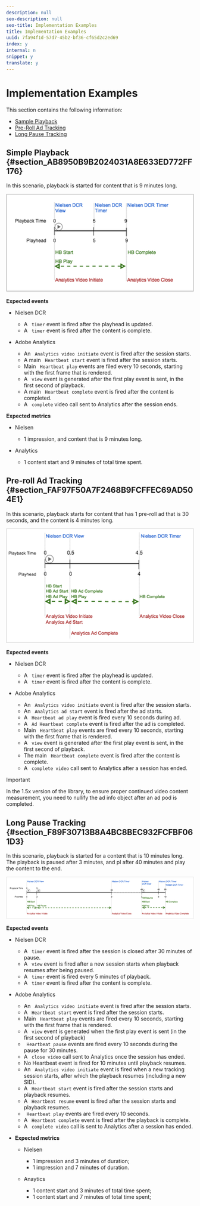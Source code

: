 ```yaml
---
description: null
seo-description: null
seo-title: Implementation Examples
title: Implementation Examples
uuid: 7fa94f1d-57d7-45b2-bf36-cf65d2c2ed69
index: y
internal: n
snippet: y
translate: y
---
```


# Implementation Examples

This section contains the following information: 


* [ Sample Playback ](../../c_digital_content_ratings/c_dcr_implementation/c_dcr_tracking-examples.md#section_AB8950B9B2024031A8E633ED772FF176)
* [ Pre-Roll Ad Tracking ](../../c_digital_content_ratings/c_dcr_implementation/c_dcr_tracking-examples.md#section_FAF97F50A7F2468B9FCFFEC69AD504E1)
* [ Long Pause Tracking ](../../c_digital_content_ratings/c_dcr_implementation/c_dcr_tracking-examples.md#section_F89F30713B8A4BC8BEC932FCFBF061D3)


## Simple Playback {#section_AB8950B9B2024031A8E633ED772FF176}

In this scenario, playback is started for content that is 9 minutes long. 

<a id="fig_E0A6EEEA442144CB9D238D07EF4E5D70"></a> ![](assets/nielsen-Tracking-Example-Simple-Playback.png) 

**Expected events** 
* Nielsen DCR 
    * A ` timer` event is fired after the playhead is updated.
    * A ` timer` event is fired after the content is complete.

* Adobe Analytics 
    * An ` Analytics video initiate` event is fired after the session starts.
    * A main ` Heartbeat start` event is fired after the session starts.
    * Main ` Heartbeat play` events are filed every 10 seconds, starting with the first frame that is rendered.
    * A ` view` event is generated after the first play event is sent, in the first second of playback.
    * A main ` Heartbeat complete` event is fired after the content is completed.
    * A ` complete` video call sent to Analytics after the session ends.



**Expected metrics** 
* Nielsen 
    * 1 impression, and content that is 9 minutes long.

* Analytics 
    * 1 content start and 9 minutes of total time spent.



## Pre-roll Ad Tracking {#section_FAF97F50A7F2468B9FCFFEC69AD504E1}

In this scenario, playback starts for content that has 1 pre-roll ad that is 30 seconds, and the content is 4 minutes long. 

<a id="fig_664B9557BC344186A8332CEBF8CF1818"></a> ![](assets/nielsen-Tracking-Example-Pre-Roll-Ad.png) 

**Expected events** 
* Nielsen DCR 
    * A ` timer` event is fired after the playhead is updated.
    * A ` timer` event is fired after the content is complete.


* Adobe Analytics 
    * An ` Analytics video initiate` event is fired after the session starts.
    * An ` Analytics ad start` event is fired after the ad starts.
    * A ` Heartbeat ad play` event is fired every 10 seconds during ad.
    * A ` Ad Heartbeat complete` event is fired after the ad is completed.
    * Main ` Heartbeat play` events are fired every 10 seconds, starting with the first frame that is rendered.
    * A ` view` event is generated after the first play event is sent, in the first second of playback.
    * The main ` Heartbeat complete` event is fired after the content is complete.
    * A ` complete video` call sent to Analytics after a session has ended.



>[!IMPORTANT]
>
>In the 1.5x version of the library, to ensure proper continued video content measurement, you need to nullify the ad info object after an ad pod is completed.


## Long Pause Tracking {#section_F89F30713B8A4BC8BEC932FCFBF061D3}

In this scenario, playback is started for a content that is 10 minutes long. The playback is paused after 3 minutes, and pl after 40 minutes and play the content to the end. 

<a id="fig_A72914F838B148BEB8E6BB9CAE127144"></a> ![](assets/nielsen-Tracking-Example-Long-Pause.png) 

**Expected events** 
* Nielsen DCR 
    * A ` timer` event is fired after the session is closed after 30 minutes of pause.
    * A ` view` event is fired after a new session starts when playback resumes after being paused.
    * A ` timer` event is fired every 5 minutes of playback.
    * A ` timer` event is fired after the content is complete.

* Adobe Analytics 
    * An ` Analytics video initiate` event is fired after the session starts.
    * A ` Heartbeat start` event is fired after the session starts.
    * Main ` Heartbeat play` events are fired every 10 seconds, starting with the first frame that is rendered.
    * A ` view` event is generated when the first play event is sent (in the first second of playback)
    * ` Heartbeat pause` events are fired every 10 seconds during the pause for 30 minutes.
    * A ` close video` call sent to Analytics once the session has ended.
    * No Heartbeat event is fired for 10 minutes until playback resumes.
    * An ` Analytics video initiate` event is fired when a new tracking session starts, after which the playback resumes (including a new SID).
    * A ` Heartbeat start` event is fired after the session starts and playback resumes.
    * A ` Heartbeat resume` event is fired after the session starts and playback resumes.
    * ` Heartbeat play` events are fired every 10 seconds.
    * A ` Heartbeat complete` event is fired after the playback is complete.
    * A ` complete video` call is sent to Analytics after a session has ended.

* **Expected metrics** 
    * Nielsen     
        * 1 impression and 3 minutes of duration;
        * 1 impression and 7 minutes of duration.

    * Anaytics     
        * 1 content start and 3 minutes of total time spent;
        * 1 content start and 7 minutes of total time spent;



